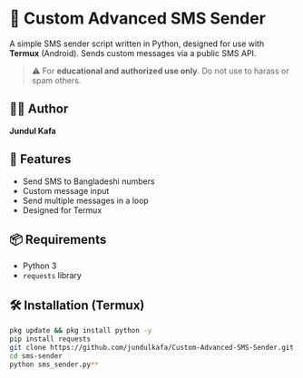 # 📲 Custom Advanced SMS Sender

A simple SMS sender script written in Python, designed for use with **Termux** (Android). Sends custom messages via a public SMS API.

> ⚠️ For **educational and authorized use only**. Do not use to harass or spam others.

## 👨‍💻 Author

**Jundul Kafa**

## 🚀 Features

- Send SMS to Bangladeshi numbers
- Custom message input
- Send multiple messages in a loop
- Designed for Termux

## 📦 Requirements

- Python 3
- `requests` library

## 🛠 Installation (Termux)

```bash
pkg update && pkg install python -y
pip install requests
git clone https://github.com/jundulkafa/Custom-Advanced-SMS-Sender.git
cd sms-sender
python sms_sender.py**
